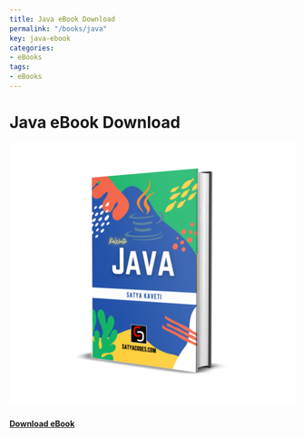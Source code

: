 ```yaml
---
title: Java eBook Download
permalink: "/books/java"
key: java-ebook
categories:
- eBooks
tags:
- eBooks
---
```



# Java eBook Download

<div class="grid">
   <div class="cell cell--12 cell--md-7 cell--lg-4">
      <div class="card">
         <div class="card__image">
            <img class="image" src="/assets/books/java_3d.png"/>
         </div>
         <div class="card__content">
            <div class="card__header">
               <h4><a class="button button--success button--rounded button--lg" href="java.pdf"><i class="fas fa-download"></i> Download eBook</a></h4>
            </div>
         </div>
      </div>
   </div>
</div>